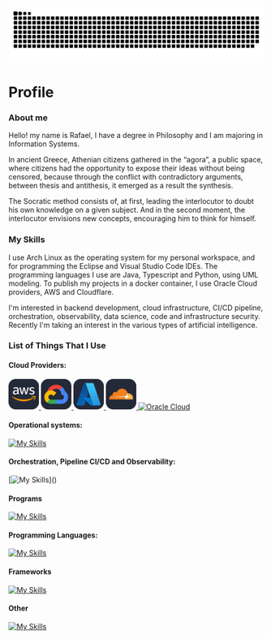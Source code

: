 

[![profile](https://raw.githubusercontent.com/Platane/snk/output/github-contribution-grid-snake.svg)]()

# Profile

### About me

Hello! my name is Rafael, I have a degree in Philosophy and I am majoring in Information Systems. 

In ancient Greece, Athenian citizens gathered in the “agora”, a public space, where citizens had the opportunity to expose their ideas without being censored, because through the conflict with contradictory arguments, between thesis and antithesis, it emerged as a result the synthesis. 

The Socratic method consists of, at first, leading the interlocutor to doubt his own knowledge on a given subject. And in the second moment, the interlocutor envisions new concepts, encouraging him to think for himself.

### My Skills

I use Arch Linux as the operating system for my personal workspace, and for programming the Eclipse and Visual Studio Code IDEs. The programming languages I use are Java, Typescript and Python, using UML modeling. To publish my projects in a docker container, I use Oracle Cloud providers, AWS and Cloudflare.

I'm interested in backend development, cloud infrastructure, CI/CD pipeline, orchestration, observability,  data science, code and infrastructure security. Recently I'm taking an interest in the various types of artificial intelligence.

### List of Things That I Use

#### Cloud Providers:
<a href="https://aws.amazon.com" target="_blank"><img src="https://raw.githubusercontent.com/ldodev/ldodev/main/assets/img/AWS-Dark.svg" width="60" title="AWS"/> <a/>
<a href="https://aws.amazon.com" target="_blank"><img src="https://raw.githubusercontent.com/ldodev/ldodev/main/assets/img/GCP-Dark.svg" width="60" title="Google Cloud"/> <a/>
<a href="https://aws.amazon.com" target="_blank"><img src="https://raw.githubusercontent.com/ldodev/ldodev/main/assets/img/Azure-Dark.svg" width="60" title="Azure"/> <a/>
<a href="https://aws.amazon.com" target="_blank"><img src="https://raw.githubusercontent.com/ldodev/ldodev/main/assets/img/Cloudflare-Dark.svg" width="60" title="Cloudflare"/> <a/>
<a href="https://aws.amazon.com" target="_blank"><img src="https://raw.githubusercontent.com/ldodev/ldodev/main/assets/img/OCI-Dark.svg" width="60" title="Oracle Cloud"/> <a/>


#### Operational systems:
[![My Skills](https://skillicons.dev/icons?i=arch,ubuntu,redhat,windows,oracle)]()

#### Orchestration, Pipeline CI/CD and Observability:
[![My Skills](https://skillicons.dev/icons?i=githubactions,gitlab,terraform,ansible,kubernetes,docker,grafana,kibana,prometheus,)]()

#### Programs
[![My Skills](https://skillicons.dev/icons?i=git,vscode,linux,mysql,sqlite)]()

#### Programming Languages:
[![My Skills](https://skillicons.dev/icons?i=java,typescript,js,python,html,css,markdown)]()

#### Frameworks
[![My Skills](https://skillicons.dev/icons?i=nodejs)]()

#### Other
[![My Skills](https://skillicons.dev/icons?i=github)]()

